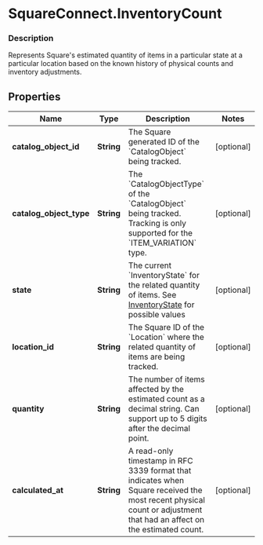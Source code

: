 # SquareConnect.InventoryCount

### Description

Represents Square's estimated quantity of items in a particular state at a particular location based on the known history of physical counts and inventory adjustments.

## Properties
Name | Type | Description | Notes
------------ | ------------- | ------------- | -------------
**catalog_object_id** | **String** | The Square generated ID of the &#x60;CatalogObject&#x60; being tracked. | [optional] 
**catalog_object_type** | **String** | The &#x60;CatalogObjectType&#x60; of the &#x60;CatalogObject&#x60; being tracked. Tracking is only supported for the &#x60;ITEM_VARIATION&#x60; type. | [optional] 
**state** | **String** | The current &#x60;InventoryState&#x60; for the related quantity of items. See [InventoryState](#type-inventorystate) for possible values | [optional] 
**location_id** | **String** | The Square ID of the &#x60;Location&#x60; where the related quantity of items are being tracked. | [optional] 
**quantity** | **String** | The number of items affected by the estimated count as a decimal string. Can support up to 5 digits after the decimal point. | [optional] 
**calculated_at** | **String** | A read-only timestamp in RFC 3339 format that indicates when Square received the most recent physical count or adjustment that had an affect on the estimated count. | [optional] 


